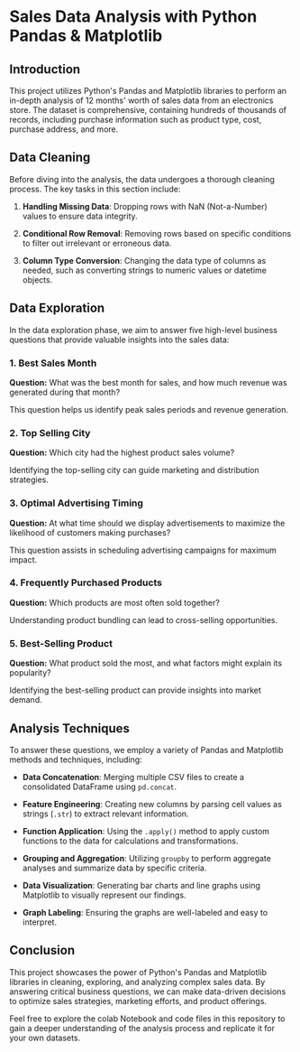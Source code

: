 # Sales Data Analysis with Python Pandas & Matplotlib

## Introduction

This project utilizes Python's Pandas and Matplotlib libraries to perform an in-depth analysis of 12 months' worth of sales data from an electronics store. The dataset is comprehensive, containing hundreds of thousands of records, including purchase information such as product type, cost, purchase address, and more.

## Data Cleaning

Before diving into the analysis, the data undergoes a thorough cleaning process. The key tasks in this section include:

1. **Handling Missing Data**: Dropping rows with NaN (Not-a-Number) values to ensure data integrity.

2. **Conditional Row Removal**: Removing rows based on specific conditions to filter out irrelevant or erroneous data.

3. **Column Type Conversion**: Changing the data type of columns as needed, such as converting strings to numeric values or datetime objects.

## Data Exploration

In the data exploration phase, we aim to answer five high-level business questions that provide valuable insights into the sales data:

### 1. Best Sales Month

**Question:** What was the best month for sales, and how much revenue was generated during that month?

This question helps us identify peak sales periods and revenue generation.

### 2. Top Selling City

**Question:** Which city had the highest product sales volume?

Identifying the top-selling city can guide marketing and distribution strategies.

### 3. Optimal Advertising Timing

**Question:** At what time should we display advertisements to maximize the likelihood of customers making purchases?

This question assists in scheduling advertising campaigns for maximum impact.

### 4. Frequently Purchased Products

**Question:** Which products are most often sold together?

Understanding product bundling can lead to cross-selling opportunities.

### 5. Best-Selling Product

**Question:** What product sold the most, and what factors might explain its popularity?

Identifying the best-selling product can provide insights into market demand.

## Analysis Techniques

To answer these questions, we employ a variety of Pandas and Matplotlib methods and techniques, including:

- **Data Concatenation**: Merging multiple CSV files to create a consolidated DataFrame using `pd.concat`.

- **Feature Engineering**: Creating new columns by parsing cell values as strings (`.str`) to extract relevant information.

- **Function Application**: Using the `.apply()` method to apply custom functions to the data for calculations and transformations.

- **Grouping and Aggregation**: Utilizing `groupby` to perform aggregate analyses and summarize data by specific criteria.

- **Data Visualization**: Generating bar charts and line graphs using Matplotlib to visually represent our findings.

- **Graph Labeling**: Ensuring the graphs are well-labeled and easy to interpret.

## Conclusion

This project showcases the power of Python's Pandas and Matplotlib libraries in cleaning, exploring, and analyzing complex sales data. By answering critical business questions, we can make data-driven decisions to optimize sales strategies, marketing efforts, and product offerings.

Feel free to explore the colab Notebook and code files in this repository to gain a deeper understanding of the analysis process and replicate it for your own datasets.



